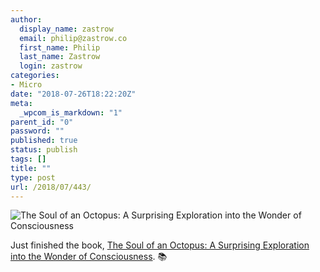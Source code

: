 ```yaml
---
author:
  display_name: zastrow
  email: philip@zastrow.co
  first_name: Philip
  last_name: Zastrow
  login: zastrow
categories:
- Micro
date: "2018-07-26T18:22:20Z"
meta:
  _wpcom_is_markdown: "1"
parent_id: "0"
password: ""
published: true
status: publish
tags: []
title: ""
type: post
url: /2018/07/443/
---
```

<p><img src="https://i.gr-assets.com/images/S/compressed.photo.goodreads.com/books/1429097225l/22825702.jpg" alt="The Soul of an Octopus: A Surprising Exploration into the Wonder of Consciousness" /></p>

<p>Just finished the book, <a href="https://www.goodreads.com/review/show/2352736377?utm_medium=api&amp;utm_source=rss">The Soul of an Octopus: A Surprising Exploration into the Wonder of Consciousness</a>. 📚</p>